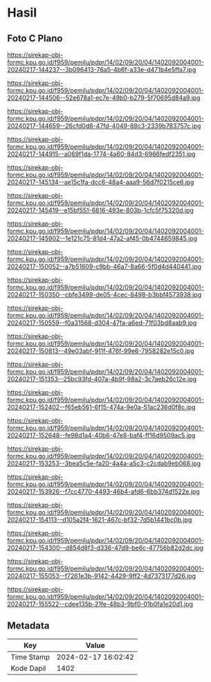 # Hasil

## Foto C Plano

https://sirekap-obj-formc.kpu.go.id/f959/pemilu/pdpr/14/02/09/20/04/1402092004001-20240217-144237--3b096413-76a5-4b6f-a33e-d471b4e5ffa7.jpg

https://sirekap-obj-formc.kpu.go.id/f959/pemilu/pdpr/14/02/09/20/04/1402092004001-20240217-144506--52e678a1-ec7e-49b0-b279-5f70695d84a9.jpg

https://sirekap-obj-formc.kpu.go.id/f959/pemilu/pdpr/14/02/09/20/04/1402092004001-20240217-144659--26cfd0d8-47fd-4049-88c3-2339b783757c.jpg

https://sirekap-obj-formc.kpu.go.id/f959/pemilu/pdpr/14/02/09/20/04/1402092004001-20240217-144915--a069f1da-1774-4a60-84d3-6966fedf2351.jpg

https://sirekap-obj-formc.kpu.go.id/f959/pemilu/pdpr/14/02/09/20/04/1402092004001-20240217-145134--ae15c1fa-dcc6-48a4-aaa9-56d7f0215ce6.jpg

https://sirekap-obj-formc.kpu.go.id/f959/pemilu/pdpr/14/02/09/20/04/1402092004001-20240217-145419--e15bf551-6816-493e-803b-1cfc5f75320d.jpg

https://sirekap-obj-formc.kpu.go.id/f959/pemilu/pdpr/14/02/09/20/04/1402092004001-20240217-145902--1e121c75-81d4-47a2-af45-0b4744659845.jpg

https://sirekap-obj-formc.kpu.go.id/f959/pemilu/pdpr/14/02/09/20/04/1402092004001-20240217-150052--a7b51609-c9bb-46a7-8a66-5f0d4d440441.jpg

https://sirekap-obj-formc.kpu.go.id/f959/pemilu/pdpr/14/02/09/20/04/1402092004001-20240217-150350--cbfe3499-de05-4cec-8498-b3bbf4573938.jpg

https://sirekap-obj-formc.kpu.go.id/f959/pemilu/pdpr/14/02/09/20/04/1402092004001-20240217-150559--f0a31568-d304-47fa-a6ed-71f03bd8aab9.jpg

https://sirekap-obj-formc.kpu.go.id/f959/pemilu/pdpr/14/02/09/20/04/1402092004001-20240217-150813--49e03abf-911f-476f-99e6-7958282e15c0.jpg

https://sirekap-obj-formc.kpu.go.id/f959/pemilu/pdpr/14/02/09/20/04/1402092004001-20240217-151353--25bc93fd-407a-4b9f-98a2-3c7aeb26c12e.jpg

https://sirekap-obj-formc.kpu.go.id/f959/pemilu/pdpr/14/02/09/20/04/1402092004001-20240217-152402--f65eb561-6f15-474a-9e0a-51ac236d0f8c.jpg

https://sirekap-obj-formc.kpu.go.id/f959/pemilu/pdpr/14/02/09/20/04/1402092004001-20240217-152648--fe98d1a4-40b6-47e8-baf4-ff16d9509ac5.jpg

https://sirekap-obj-formc.kpu.go.id/f959/pemilu/pdpr/14/02/09/20/04/1402092004001-20240217-153253--3bea5c5e-fa20-4a4a-a5c3-c2cdab9eb068.jpg

https://sirekap-obj-formc.kpu.go.id/f959/pemilu/pdpr/14/02/09/20/04/1402092004001-20240217-153926--f7cc4770-4493-46b4-afd6-6bb374d1522e.jpg

https://sirekap-obj-formc.kpu.go.id/f959/pemilu/pdpr/14/02/09/20/04/1402092004001-20240217-154113--d105a2f4-1621-467c-bf32-7d5b1441bc0b.jpg

https://sirekap-obj-formc.kpu.go.id/f959/pemilu/pdpr/14/02/09/20/04/1402092004001-20240217-154300--d854d8f3-d336-47d9-be6c-47756b82d2dc.jpg

https://sirekap-obj-formc.kpu.go.id/f959/pemilu/pdpr/14/02/09/20/04/1402092004001-20240217-155053--f7261e3b-9142-4429-9ff2-4d7373177d26.jpg

https://sirekap-obj-formc.kpu.go.id/f959/pemilu/pdpr/14/02/09/20/04/1402092004001-20240217-155522--cdee135b-21fe-48b3-9bf0-01b0fa1e20d1.jpg


## Metadata

| Key        | Value               |
| ---------- | ------------------- |
| Time Stamp | 2024-02-17 16:02:42 |
| Kode Dapil | 1402                |



